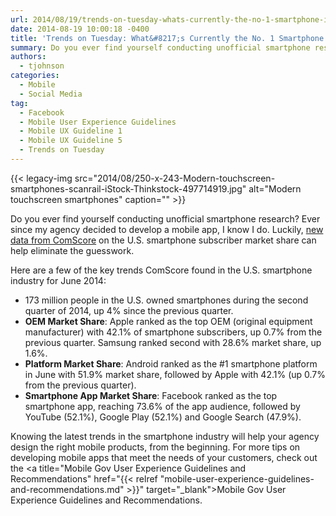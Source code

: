 ```yaml
---
url: 2014/08/19/trends-on-tuesday-whats-currently-the-no-1-smartphone-in-the-u-s.md
date: 2014-08-19 10:00:18 -0400
title: 'Trends on Tuesday: What&#8217;s Currently the No. 1 Smartphone in the U.S.?'
summary: Do you ever find yourself conducting unofficial smartphone research? Ever since my agency decided to develop a mobile app, I know I do. Luckily, new data from ComScore on the U.S. smartphone subscriber market share can help eliminate the guesswork. Here are a few of the key trends ComScore found in the U.S. smartphone industry
authors:
  - tjohnson
categories:
  - Mobile
  - Social Media
tag:
  - Facebook
  - Mobile User Experience Guidelines
  - Mobile UX Guideline 1
  - Mobile UX Guideline 5
  - Trends on Tuesday
---
```


{{< legacy-img src="2014/08/250-x-243-Modern-touchscreen-smartphones-scanrail-iStock-Thinkstock-497714919.jpg" alt="Modern touchscreen smartphones" caption="" >}} 

Do you ever find yourself conducting unofficial smartphone research? Ever since my agency decided to develop a mobile app, I know I do. Luckily, <a title="new data from ComScore" href="http://www.comscore.com/Insights/Market-Rankings/comScore-Reports-June-2014-US-Smartphone-Subscriber-Market-Share" target="_blank">new data from ComScore</a> on the U.S. smartphone subscriber market share can help eliminate the guesswork.

Here are a few of the key trends ComScore found in the U.S. smartphone industry for June 2014:

  * 173 million people in the U.S. owned smartphones during the second quarter of 2014, up 4% since the previous quarter.
  * **OEM Market Share**: Apple ranked as the top OEM (original equipment manufacturer) with 42.1% of smartphone subscribers, up 0.7% from the previous quarter. Samsung ranked second with 28.6% market share, up 1.6%.
  * **Platform Market Share**: Android ranked as the #1 smartphone platform in June with 51.9% market share, followed by Apple with 42.1% (up 0.7% from the previous quarter).
  * **Smartphone App Market Share**: Facebook ranked as the top smartphone app, reaching 73.6% of the app audience, followed by YouTube (52.1%), Google Play (52.1%) and Google Search (47.9%).

Knowing the latest trends in the smartphone industry will help your agency design the right mobile products, from the beginning. For more tips on developing mobile apps that meet the needs of your customers, check out the <a title="Mobile Gov User Experience Guidelines and Recommendations" href="{{< relref "mobile-user-experience-guidelines-and-recommendations.md" >}}" target="_blank">Mobile Gov User Experience Guidelines and Recommendations</a>.